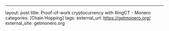 ---
layout: post
title: Proof-of-work cryptocurrency with RingCT - Monero
categories: [Chain Hopping]
tags: 
external_url: https://getmonero.org/
external_site: getmonero.org
